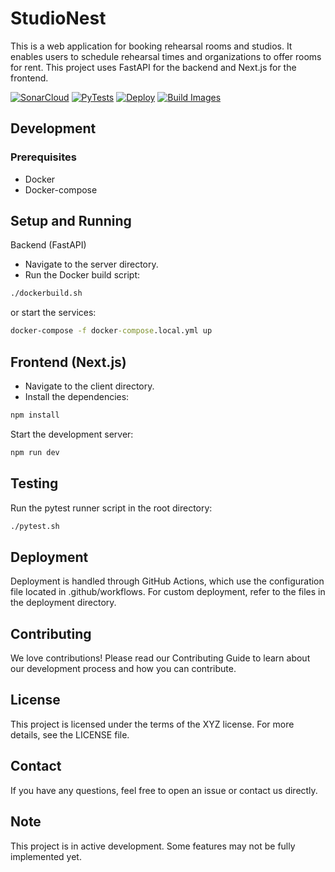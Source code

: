 # StudioNest #

This is a web application for booking rehearsal rooms and studios. It enables users to schedule rehearsal times and organizations to offer rooms for rent. This project uses FastAPI for the backend and Next.js for the frontend.

[![SonarCloud](https://github.com/Fowthy/StudioNest-API/actions/workflows/SonarQube.yml/badge.svg)](https://github.com/Fowthy/StudioNest-API/actions/workflows/SonarQube.yml)
[![PyTests](https://github.com/Fowthy/StudioNest-API/actions/workflows/PyTests.yml/badge.svg)](https://github.com/Fowthy/StudioNest-API/actions/workflows/PyTests.yml)
[![Deploy](https://github.com/Fowthy/StudioNest-API/actions/workflows/deploy.yml/badge.svg)](https://github.com/Fowthy/StudioNest-API/actions/workflows/deploy.yml)
[![Build Images](https://github.com/Fowthy/StudioNest-API/actions/workflows/Build.yml/badge.svg)](https://github.com/Fowthy/StudioNest-API/actions/workflows/Build.yml)

## Development
### Prerequisites

* Docker
* Docker-compose

## Setup and Running
Backend (FastAPI)

* Navigate to the server directory.
* Run the Docker build script:

```bash
./dockerbuild.sh
```
or start the services:


```cmd
docker-compose -f docker-compose.local.yml up
```

## Frontend (Next.js)

* Navigate to the client directory.
* Install the dependencies:

```cmd
npm install
```

Start the development server:


```cmd
npm run dev
```

## Testing


Run the pytest runner script in the root directory:


```bash
./pytest.sh
```

## Deployment

Deployment is handled through GitHub Actions, which use the configuration file located in .github/workflows. For custom deployment, refer to the files in the deployment directory.
## Contributing

We love contributions! Please read our Contributing Guide to learn about our development process and how you can contribute.
## License

This project is licensed under the terms of the XYZ license. For more details, see the LICENSE file.
## Contact

If you have any questions, feel free to open an issue or contact us directly.
## Note

This project is in active development. Some features may not be fully implemented yet.